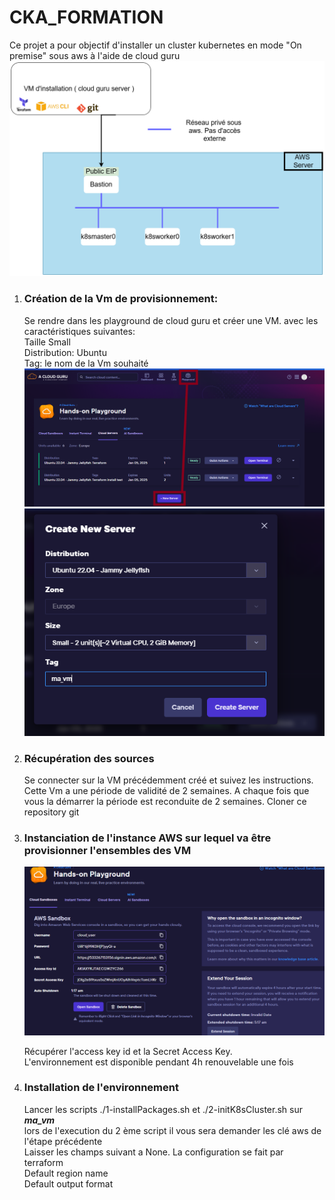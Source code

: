 # CKA_FORMATION
 
Ce projet a pour objectif  d'installer un cluster kubernetes en mode "On premise" sous aws  à l'aide de cloud guru
  <img src="md-picture/CKA_ARCHI.png"
     alt="create_provisionner" /></img>


<ol>
  <li><h3>Création de la Vm de provisionnement:  </h3></li>
  Se rendre dans les playground de cloud guru et  créer une VM. avec les caractéristiques suivantes: </br>
    Taille Small </br>
    Distribution:  Ubuntu </br>
    Tag:  le nom de la Vm souhaité </br>
  <img src="md-picture/create_provisioner.png"
     alt="create_provisionner" /></img>
  <img src="md-picture/create_provisionedetails.png"
     alt="create provisionner" /></img>
</br>

  <li><h3> Récupération des sources </h3> </li>
    Se connecter sur la VM  précédemment créé et suivez les instructions.  Cette Vm a une période de validité de 2  semaines. A chaque fois que vous la démarrer  la période est  reconduite de 2 semaines. Cloner  ce repository  git 
</br>
<li><h3> Instanciation de l'instance AWS  sur lequel va être provisionner l'ensembles des VM </h3></li>

<img src="md-picture/create_aws_instance2.png"
     alt="create provisionner " />

Récupérer l'access  key  id et  la Secret Access Key.  
L'environnement est  disponible pendant 4h renouvelable une fois  






  <li><h3> Installation de l'environnement </h3></li>
  Lancer les scripts  ./1-installPackages.sh  et  ./2-initK8sCluster.sh sur <b><i>ma_vm</i></b></br>
  lors de l'execution du  2 ème script il vous sera demander  les clé aws de l'étape précédente  </br> Laisser les champs  suivant a None. La configuration se fait par terraform
</br>Default region name 
</br>Default output format </br>


</ol>
